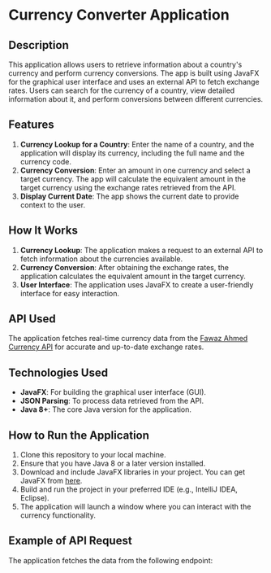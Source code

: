 # Currency Converter Application

## Description
This application allows users to retrieve information about a country's currency and perform currency conversions. The app is built using JavaFX for the graphical user interface and uses an external API to fetch exchange rates. Users can search for the currency of a country, view detailed information about it, and perform conversions between different currencies.

## Features

1. **Currency Lookup for a Country**: Enter the name of a country, and the application will display its currency, including the full name and the currency code.
2. **Currency Conversion**: Enter an amount in one currency and select a target currency. The app will calculate the equivalent amount in the target currency using the exchange rates retrieved from the API.
3. **Display Current Date**: The app shows the current date to provide context to the user.

## How It Works

1. **Currency Lookup**: The application makes a request to an external API to fetch information about the currencies available.
2. **Currency Conversion**: After obtaining the exchange rates, the application calculates the equivalent amount in the target currency.
3. **User Interface**: The application uses JavaFX to create a user-friendly interface for easy interaction.

## API Used

The application fetches real-time currency data from the [Fawaz Ahmed Currency API](https://cdn.jsdelivr.net/npm/@fawazahmed0/currency-api@latest/v1/currencies/) for accurate and up-to-date exchange rates.

## Technologies Used

- **JavaFX**: For building the graphical user interface (GUI).
- **JSON Parsing**: To process data retrieved from the API.
- **Java 8+**: The core Java version for the application.

## How to Run the Application

1. Clone this repository to your local machine.
2. Ensure that you have Java 8 or a later version installed.
3. Download and include JavaFX libraries in your project. You can get JavaFX from [here](https://openjfx.io/).
4. Build and run the project in your preferred IDE (e.g., IntelliJ IDEA, Eclipse).
5. The application will launch a window where you can interact with the currency functionality.

## Example of API Request

The application fetches the data from the following endpoint:
